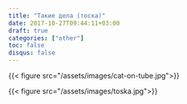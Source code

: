 ```yaml
---
title: "Такие дела (тоска)"
date: 2017-10-27T09:44:11+03:00
draft: true
categories: ["other"]
toc: false
disqus: false
---
```


{{< figure src="/assets/images/cat-on-tube.jpg">}}

<!--more-->

{{< figure src="/assets/images/toska.jpg">}}    
